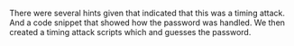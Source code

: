 There were several hints given that indicated that this was a timing attack. And a code snippet that showed how the password was handled.
We then created a timing attack scripts which and guesses the password.

